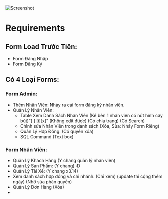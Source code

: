 ![Screenshot](https://user-images.githubusercontent.com/58219087/140633860-ab9f57f0-4231-42bf-bb76-59470c5297a0.png)


# Requirements

## Form Load Trước Tiên:
- Form Đăng Nhập
- Form Đăng Ký
## Có 4 Loại Forms:
### Form Admin:
- Thêm Nhân Viên: Nhảy ra cái form đăng ký nhân viên.
- Quản Lý Nhân Viên: 
  - Table Xem Danh Sách Nhân Viên (Kế bên 1 nhân viên có nút hình cây bút)"[            ] [i][x]" (Không edit được) (Có chia trang) (Có Search)
  - Chỉnh sửa Nhân Viên trong danh sách (Xóa, Sửa: Nhảy Form Riêng)
  - Quản Lý Hợp Đồng. (Có quyền xóa)
  - SQL Command (Text box)

### Form Nhân Viên:
- Quản Lý Khách Hàng (Y chang quản lý nhân viên)
- Quản Lý Sản Phẩm: (Y chang) :D
- Quản Lý Tài Xế: (Y chang x3.14)
- Xem danh sách hợp đồng và chi nhánh. (Chỉ xem) (update thì cộng thêm ngày) (Nhớ sửa phân quyền)
- Quản Lý Đơn Hàng (Xóa)
- 
